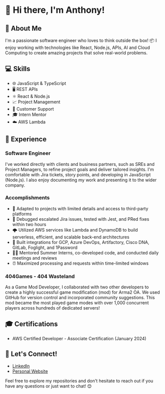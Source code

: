 # 👋 Hi there, I'm Anthony! 

## 🚀 About Me
I'm a passionate software engineer who loves to think outside the box! 📦 I enjoy working with technologies like React, Node.js, APIs, AI and Cloud Computing to create amazing projects that solve real-world problems. 

## 💻 Skills
- 🌐 JavaScript & TypeScript
- 🖥️ REST APIs
- ⚛️ React & Node.js
- 📈 Project Management
- 🤝 Customer Support
- 🎓 Intern Mentor
- ☁️ AWS Lambda

## 🔧 Experience
### Software Engineer
I've worked directly with clients and business partners, such as SREs and Project Managers, to refine project goals and deliver tailored insights. I'm comfortable with Jira tickets, story points, and developing in JavaScript (Node.js). I also enjoy documenting my work and presenting it to the wider company.

### Accomplishments
- 🎯 Adapted to projects with limited details and access to third-party platforms
- 🐛 Debugged escalated Jira issues, tested with Jest, and PRed fixes within two hours
- 🌩️ Utilized AWS services like Lambda and DynamoDB to build serverless, efficient, and scalable back-end architectures
- 🔌 Built integrations for GCP, Azure DevOps, Artifactory, Cisco DNA, GitLab, Foglight, and 1Password
- 👨‍🏫 Mentored Summer Interns, co-developed code, and conducted daily meetings and reviews
- ⏰ Maximized processing and requests within time-limited windows

### 404Games - 404 Wasteland
As a Game Mod Developer, I collaborated with two other developers to create a highly successful game modification (mod) for Arma2 OA. We used GitHub for version control and incorporated community suggestions. This mod became the most played game modes with over 1,000 concurrent players across hundreds of dedicated servers!

## 🎓 Certifications
- AWS Certified Developer - Associate Certification (January 2024)

## 🔗 Let's Connect!
- [LinkedIn](https://www.linkedin.com/in/anthony-thorogood-2657ba2b/)
- [Personal Website](https://anthonythorogood.co.uk)

Feel free to explore my repositories and don't hesitate to reach out if you have any questions or just want to chat! 😊
